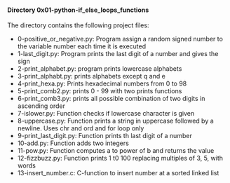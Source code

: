 #### Directory 0x01-python-if_else_loops_functions
The directory contains the following project files:
* 0-positive_or_negative.py: Program assign a random signed number to the variable number each time it is executed
* 1-last_digit.py: Program prints the last digit of a number and gives the sign
* 2-print_alphabet.py: program prints lowercase alphabets
* 3-print_alphabt.py: prints alphabets except q and e
* 4-print_hexa.py: Prints  hexadecimal numbers from 0 to 98
* 5-print_comb2.py: prints 0 - 99 with two prints functions
* 6-print_comb3.py: prints all possible combination of two digits in ascending order
* 7-islower.py: Function checks if lowercase character is given
* 8-uppercase.py: Function prints a string in uppercase followed by a newline. Uses chr and ord and for loop only
* 9-print_last_digit.py: Function prints th last digit of a number
* 10-add.py: Function adds two integers
* 11-pow.py: Function computes a to power of b and returns the value
* 12-fizzbuzz.py: Function prints 1 t0 100 replacing multiples of 3, 5, with words
* 13-insert_number.c: C-function to insert number at a sorted linked list

